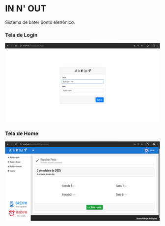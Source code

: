 # IN N' OUT

Sistema de bater ponto eletrônico.

### Tela de Login
<img src="./public/assets/images/Login.png" alt="Texto Alternativo">

### Tela de Home
<img src="./public/assets/images/Home.png" alt="Texto Alternativo">